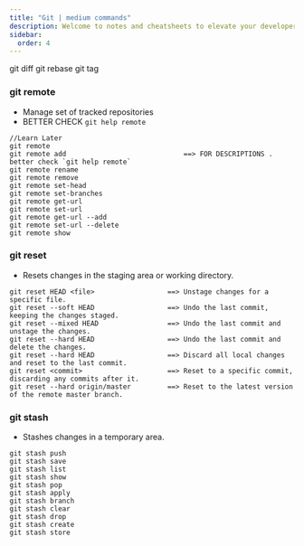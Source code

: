 ```yaml
---
title: "Git | medium commands"
description: Welcome to notes and cheatsheets to elevate your developer journey
sidebar:
  order: 4
---
```


git diff
git rebase
git tag

### git remote

- Manage set of tracked repositories
- BETTER CHECK `git help remote`

```
//Learn Later
git remote
git remote add                             ==> FOR DESCRIPTIONS . better check `git help remote`
git remote rename
git remote remove
git remote set-head
git remote set-branches
git remote get-url
git remote set-url
git remote get-url --add
git remote set-url --delete
git remote show

```

### git reset

- Resets changes in the staging area or working directory.

```
git reset HEAD <file>                  ==> Unstage changes for a specific file.
git reset --soft HEAD                  ==> Undo the last commit, keeping the changes staged.
git reset --mixed HEAD                 ==> Undo the last commit and unstage the changes.
git reset --hard HEAD                  ==> Undo the last commit and delete the changes.
git reset --hard HEAD                  ==> Discard all local changes and reset to the last commit.
git reset <commit>                     ==> Reset to a specific commit, discarding any commits after it.
git reset --hard origin/master         ==> Reset to the latest version of the remote master branch.

```

### git stash

- Stashes changes in a temporary area.

```
git stash push
git stash save
git stash list
git stash show
git stash pop
git stash apply
git stash branch
git stash clear
git stash drop
git stash create
git stash store
```
